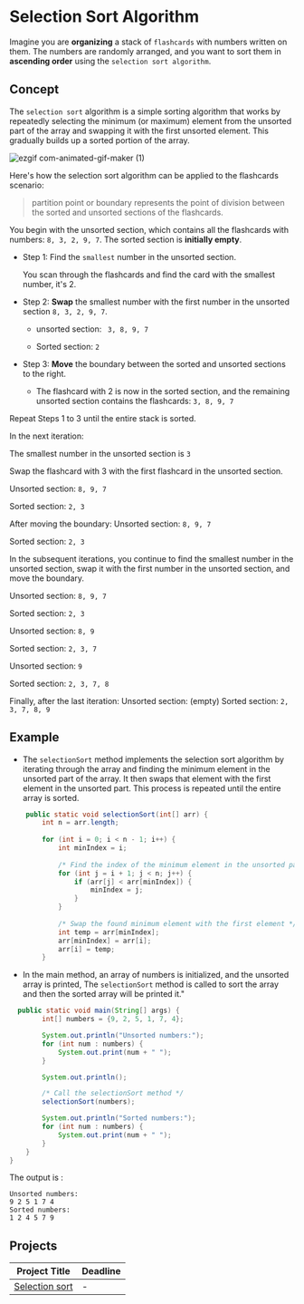 
# Selection Sort Algorithm

Imagine you are **organizing** a stack of `flashcards` with numbers written on them. The numbers are randomly arranged, and you want to sort them in **ascending order** using the `selection sort algorithm`.

## Concept

The `selection sort` algorithm is a simple sorting algorithm that works by repeatedly selecting the minimum (or maximum) element from the unsorted part of the array and swapping it with the first unsorted element. This gradually builds up a sorted portion of the array.

![ezgif com-animated-gif-maker (1)](https://github.com/SAFCSP-Team/data-structures-and-algorithms-bootcamp/assets/148945652/00dea9ba-b28a-4d47-82a8-0ba4068672a3)


Here's how the selection sort algorithm can be applied to the flashcards scenario:
> partition point or boundary represents the point of division between the sorted and unsorted sections of the flashcards.

You begin with the unsorted section, which contains all the flashcards with numbers: `8, 3, 2, 9, 7`. The sorted section is **initially empty**.

* Step 1: Find the `smallest` number in the unsorted section.

  You scan through the flashcards and find the card with the smallest number, it's 2.

* Step 2: **Swap** the smallest number with the first number in the unsorted section `8, 3, 2, 9, 7`.

   * unsorted section: ` 3, 8, 9, 7`

   * Sorted section: `2`

* Step 3: **Move** the boundary between the sorted and unsorted sections to the right.

   * The flashcard with 2 is now in the sorted section, and the remaining unsorted section contains the flashcards: `3, 8, 9, 7`

Repeat Steps 1 to 3 until the entire stack is sorted.

In the next iteration:

The smallest number in the unsorted section is `3`

Swap the flashcard with 3 with the first flashcard in the unsorted section.

Unsorted section: `8, 9, 7`

Sorted section: `2, 3`

After moving the boundary:
Unsorted section: `8, 9, 7`

Sorted section: `2, 3`

In the subsequent iterations, you continue to find the smallest number in the unsorted section, swap it with the first number in the unsorted section, and move the boundary.

Unsorted section: `8, 9, 7`

Sorted section: `2, 3`

Unsorted section: `8, 9`

Sorted section: `2, 3, 7`

Unsorted section: `9`

Sorted section: `2, 3, 7, 8`

Finally, after the last iteration:
Unsorted section: (empty)
Sorted section: `2, 3, 7, 8, 9`



## Example

* The `selectionSort` method implements the selection sort algorithm by iterating through the array and finding the minimum element in the unsorted part of the array. It then swaps that element with the first element in the unsorted part. This process is repeated until the entire array is sorted.

```java  
    public static void selectionSort(int[] arr) {
        int n = arr.length;
        
        for (int i = 0; i < n - 1; i++) {
            int minIndex = i;
            
            /* Find the index of the minimum element in the unsorted part of the array */
            for (int j = i + 1; j < n; j++) {
                if (arr[j] < arr[minIndex]) {
                    minIndex = j;
                }
            }
            
            /* Swap the found minimum element with the first element */
            int temp = arr[minIndex];
            arr[minIndex] = arr[i];
            arr[i] = temp;
        }
```
* In the main method, an array of numbers is initialized, and the unsorted array is printed, The `selectionSort` method is called to sort the array and then the sorted array will be printed it."

```java
  public static void main(String[] args) {
        int[] numbers = {9, 2, 5, 1, 7, 4};

        System.out.println("Unsorted numbers:");
        for (int num : numbers) {
            System.out.print(num + " ");
        }

        System.out.println();

        /* Call the selectionSort method */
        selectionSort(numbers);

        System.out.println("Sorted numbers:");
        for (int num : numbers) {
            System.out.print(num + " ");
        }
    }
}
```
The output is :
```
Unsorted numbers:
9 2 5 1 7 4
Sorted numbers:
1 2 4 5 7 9
```
## Projects
| Project Title | Deadline |
|:-----------:|:-------------|
| [Selection sort](https://github.com/SAFCSP-Team/selection-sort) | - | 



